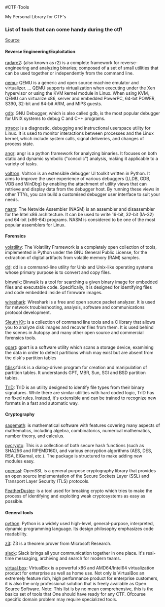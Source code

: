 #CTF-Tools

My Personal Library for CTF's

###  List of tools that can come handy during the ctf!

[Source](https://ctf.oddcoder.com/toolset "Permalink to AlexCTF")

#### Reverse Engineering/Exploitation

[radare2][1]: (also known as r2) is a complete framework for reverse-engineering and analyzing binaries; composed of a set of small utilities that can be used together or independently from the command line.

[qemu][2]: QEMU is a generic and open source machine emulator and virtualizer. ... QEMU supports virtualization when executing under the Xen hypervisor or using the KVM kernel module in Linux. When using KVM, QEMU can virtualize x86, server and embedded PowerPC, 64-bit POWER, S390, 32-bit and 64-bit ARM, and MIPS guests.

[gdb][3]: GNU Debugger, which is also called gdb, is the most popular debugger for UNIX systems to debug C and C++ programs. 

[strace][4]: is a diagnostic, debugging and instructional userspace utility for Linux. It is used to monitor interactions between processes and the Linux kernel, which include system calls, signal deliveries, and changes of process state. 

[angr][5]: angr is a python framework for analyzing binaries. It focuses on both static and dynamic symbolic ("concolic") analysis, making it applicable to a variety of tasks.

[voltron][6]: Voltron is an extensible debugger UI toolkit written in Python. It aims to improve the user experience of various debuggers (LLDB, GDB, VDB and WinDbg) by enabling the attachment of utility views that can retrieve and display data from the debugger host. By running these views in other TTYs, you can build a customised debugger user interface to suit your needs. 

[nasm][7]: The Netwide Assembler (NASM) is an assembler and disassembler for the Intel x86 architecture. It can be used to write 16-bit, 32-bit (IA-32) and 64-bit (x86-64) programs. NASM is considered to be one of the most popular assemblers for Linux. 

#### Forensics

[volatility][8]: The Volatility Framework is a completely open collection of tools, implemented in Python under the GNU General Public License, for the extraction of digital artifacts from volatile memory (RAM) samples.

[dd][9]: dd is a command-line utility for Unix and Unix-like operating systems whose primary purpose is to convert and copy files. 

[binwalk][10]: Binwalk is a tool for searching a given binary image for embedded files and executable code. Specifically, it is designed for identifying files and code embedded inside of firmware images. 

[wireshark][11]: Wireshark is a free and open source packet analyzer. It is used for network troubleshooting, analysis, software and communications protocol development.

[Sleuth Kit][12]: is a collection of command line tools and a C library that allows you to analyze disk images and recover files from them. It is used behind the scenes in Autopsy and many other open source and commercial forensics tools.

[gpart][13]: gpart is a software utility which scans a storage device, examining the data in order to detect partitions which may exist but are absent from the disk's partition tables 

[fdisk][14]:fdisk is a dialog-driven program for creation and manipulation of partition tables. It understands GPT, MBR, Sun, SGI and BSD partition tables.

[TrID][15]: TrID is an utility designed to identify file types from their binary signatures. While there are similar utilities with hard coded logic, TrID has no fixed rules. Instead, it's extensible and can be trained to recognize new formats in a fast and automatic way. 

#### Cryptography

[sagemath][16]: is mathematical software with features covering many aspects of mathematics, including algebra, combinatorics, numerical mathematics, number theory, and calculus.

[pycrypto][17]: This is a collection of both secure hash functions (such as SHA256 and RIPEMD160), and various encryption algorithms (AES, DES, RSA, ElGamal, etc.). The package is structured to make adding new modules easy. 

[openssl][18]: OpenSSL is a general purpose cryptography library that provides an open source implementation of the Secure Sockets Layer (SSL) and Transport Layer Security (TLS) protocols. 

[FeatherDuster][19]: is a tool used for breaking crypto which tries to make the process of identifying and exploiting weak cryptosystems as easy as possible. 

#### General tools

[python][20]: Python is a widely used high-level, general-purpose, interpreted, dynamic programming language. Its design philosophy emphasizes code readability. 

[z3][21]: Z3 is a theorem prover from Microsoft Research. 

[slack][22]: Slack brings all your communication together in one place. It's real-time messaging, archiving and search for modern teams.

[virtual box][23]: VirtualBox is a powerful x86 and AMD64/Intel64 virtualization product for enterprise as well as home use. Not only is VirtualBox an extremely feature rich, high performance product for enterprise customers, it is also the only professional solution that is freely available as Open Source Software. Note: This list is by no mean comprehensive, this is the basics set of tools that One should have ready for any CTF. Ofcourse specific domain problem may require specialized tools. 

[1]: https://rada.re
[2]: http://qemu.org
[3]: https://www.sourceware.org/gdb/
[4]: https://sourceforge.net/projects/strace/
[5]: http://angr.io
[6]: https://github.com/snare/voltron
[7]: http://www.nasm.us/
[8]: http://www.volatilityfoundation.org/
[9]: https://www.gnu.org/s/coreutils/
[10]: http://binwalk.org/
[11]: https://wireshark.org
[12]: http://www.sleuthkit.org/
[13]: https://github.com/baruch/gpart
[14]: https://www.gnu.org/software/fdisk/
[15]: http://mark0.net/soft-trid-e.html
[16]: http://sagemath.org/
[17]: https://pypi.python.org/pypi/pycrypto
[18]: https://www.openssl.org
[19]: https://github.com/nccgroup/featherduster
[20]: https://www.python.org/
[21]: https://github.com/Z3Prover/z3
[22]: https://slack.com
[23]: https://www.virtualbox.org/

  

